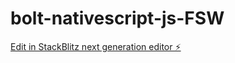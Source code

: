 # bolt-nativescript-js-FSW

[Edit in StackBlitz next generation editor ⚡️](https://stackblitz.com/~/github.com/nybergfsk/bolt-nativescript-js-FSW)